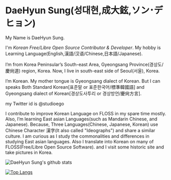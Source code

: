 # DaeHyun Sung(성대현,成大鉉,ソン･デヒョン) 
My Name is DaeHyun Sung.

I'm *Korean Free/Libre Open Source Contributor & Developer*. My hobby is Learning Language(English,漢語/汉语/Chinese,日本語/Japanese).

I’m from Korea Peninsular’s South-east Area, Gyeongsang Province(경상도/慶尙道) region, Korea. Now, I live in south-east side of Seoul(서울), Korea.

I’m Korean. My mother tongue is Gyeongsang dialect of Korean. But I can speaks Both Standard Korean[표준말 or 표준한국어/標準韓國語] and Gyeongsang dialect of Korean[경상도사투리 or 경상방언/慶尙方言].

my Twitter id is @studioego 

I contribute to improve Korean Language on FLOSS  in my spare time mostly.
Also, I’m learning East asian Languages(such as Mandarin Chinese, and Japanese). 
Because, Three Languages(Chinese, Japanese, Korean) use Chinese Character 漢字(It also called "Ideographs") and share a similar culture.
I am curious as I study the commonalities and differences in studying East asian languages.
Also I translate into Korean on many of FLOSS(Free/Libre Open Source Software). and I visit some historic site and take pictures in Korea.

![DaeHyun Sung's github stats](https://github-readme-stats.vercel.app/api?username=studioego&show_icons=true&theme=radical)

[![Top Langs](https://github-readme-stats.vercel.app/api/top-langs/?username=studioego)]((https://github.com/anuraghazra/github-readme-stats))
